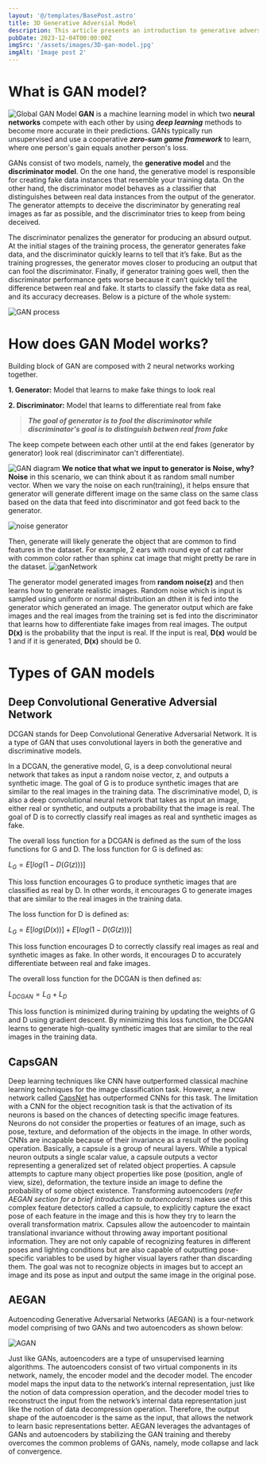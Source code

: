 ```yaml
---
layout: '@/templates/BasePost.astro'
title: 3D Generative Adversial Model
description: This article presents an introduction to generative adversarial networks (GANs), a cutting-edge deep learning technique. GANs utilize an adversarial game between two neural networks to generate synthetic data. Applications include image, audio and video synthesis. The goal is to provide a high-level overview of GANs' generative process and vast potential.
pubDate: 2023-12-04T00:00:00Z
imgSrc: '/assets/images/3D-gan-model.jpg'
imgAlt: 'Image post 2'
---
```


# What is GAN model?

![Global GAN Model](/assets/images/globalGANModel.png)
**GAN** is a machine learning model in which two **neural networks** compete with each other by using ***deep learning*** methods to become more accurate in their predictions. GANs typically run unsupervised and use a cooperative ***zero-sum game framework*** to learn, where one person's gain equals another person's loss.

GANs consist of two models, namely, the **generative model** and the **discriminator model**. On the one hand, the generative model is responsible for creating fake data instances that resemble your training data. On the other hand, the discriminator model behaves as a classifier that distinguishes between real data instances from the output of the generator. The generator attempts to deceive the discriminator by generating real images as far as possible, and the discriminator tries to keep from being deceived.

The discriminator penalizes the generator for producing an absurd output. At the initial stages of the training process, the generator generates fake data, and the discriminator quickly learns to tell that it’s fake. But as the training progresses, the generator moves closer to producing an output that can fool the discriminator. Finally, if generator training goes well, then the discriminator performance gets worse because it can’t quickly tell the difference between real and fake. It starts to classify the fake data as real, and its accuracy decreases. Below is a picture of the whole system:

![GAN process](/assets/images/GANProcess.png)

# How does GAN Model works?

Building block of GAN are composed with 2 neural networks working together.

**1. Generator:** Model that learns to make fake things to look real

**2. Discriminator:** Model that learns to differentiate real from fake

>***The goal of generator is to fool the discriminator while discriminator's goal is to distinguish betwen real from fake***

The keep compete between each other until at the end fakes (generator by generator) look real (discriminator can't differentiate).

![GAN diagram](/assets/images/GANDiagram.png)
**We notice that what we input to generator is **Noise**, why?**
**Noise** in this scenario, we can think about it as random small number vector. When we vary the noise on each run(training), it helps ensure that generator will generate different image on the same class on the same class based on the data that feed into discriminator and got feed back to the generator.

![noise generator](/assets/images/noiseGenerator.png)

Then, generate will likely generate the object that are common to find features in the dataset. For example, 2 ears with round eye of cat rather with common color rather than sphinx cat image that might pretty be rare in the dataset.
![ganNetwork](/assets/images/ganNetwork.png)

The generator model generated images from **random noise(z)** and then learns how to generate realistic images. Random noise which is input is sampled using uniform or normal distribution an dthen it is fed into the generator which generated an image. The generator output which are fake images and the real images from the training set is fed into the discriminator that learns how to differentiate fake images from real images. The output **D(x)** is the probability that the input is real. If the input is real, **D(x)** would be 1 and if it is generated, **D(x)** should be 0.

# Types of GAN models

## Deep Convolutional Generative Adversial Network
DCGAN stands for Deep Convolutional Generative Adversarial Network. It is a type of GAN that uses convolutional layers in both the generative and discriminative models.

In a DCGAN, the generative model, G, is a deep convolutional neural network that takes as input a random noise vector, z, and outputs a synthetic image. The goal of G is to produce synthetic images that are similar to the real images in the training data.
The discriminative model, D, is also a deep convolutional neural network that takes as input an image, either real or synthetic, and outputs a probability that the image is real. The goal of D is to correctly classify real images as real and synthetic images as fake.

The overall loss function for a DCGAN is defined as the sum of the loss functions for G and D. The loss function for G is defined as:

$L_G = E[log{(1 - D(G(z)))}]$


This loss function encourages G to produce synthetic images that are classified as real by D. In other words, it encourages G to generate images that are similar to the real images in the training data.

The loss function for D is defined as:

$L_G = E[log(D(x))] + E[log(1 - D(G(z)))]$

This loss function encourages D to correctly classify real images as real and synthetic images as fake. In other words, it encourages D to accurately differentiate between real and fake images.

The overall loss function for the DCGAN is then defined as:

$L_{DCGAN} = L_{G} + L_{D}$

This loss function is minimized during training by updating the weights of G and D using gradient descent. By minimizing this loss function, the DCGAN learns to generate high-quality synthetic images that are similar to the real images in the training data.

## CapsGAN

Deep learning techniques like CNN have outperformed classical machine learning techniques for the image classification task. However, a new network called [CapsNet](https://www.cs.toronto.edu/~hinton/absps/transauto6.pdf) has outperformed CNNs for this task. The limitation with a CNN for the object recognition task is that the activation of its neurons is based on the chances of detecting specific image features. Neurons do not consider the properties or features of an image, such as pose, texture, and deformation of the objects in the image. 
In other words, CNNs are incapable because of their invariance as a result of the pooling operation. Basically, a capsule is a group of neural layers. While a typical neuron outputs a single scalar value, a capsule outputs a vector representing a generalized set of related object properties. A capsule attempts to capture many object properties like pose (position, angle of view, size), deformation, the texture inside an image to define the probability of some object existence. Transforming autoencoders (_refer AEGAN section for a brief introduction to autoencoders_) makes use of this complex feature detectors called a capsule, to explicitly capture the exact pose of each feature in the image and this is how they try to learn the overall transformation matrix. 
Capsules allow the autoencoder to maintain translational invariance without throwing away important positional information. They are not only capable of recognizing features in different poses and lighting conditions but are also capable of outputting pose-specific variables to be used by higher visual layers rather than discarding them. The goal was not to recognize objects in images but to accept an image and its pose as input and output the same image in the original pose.

## AEGAN

Autoencoding Generative Adversarial Networks (AEGAN) is a four-network model comprising of two GANs and two autoencoders as shown below:

![AGAN](/assets/images/AEGAN.png)

Just like GANs, autoencoders are a type of unsupervised learning algorithms. The autoencoders consist of two virtual components in its network, namely, the encoder model and the decoder model. The encoder model maps the input data to the network’s internal representation, just like the notion of data compression operation, and the decoder model tries to reconstruct the input from the network’s internal data representation just like the notion of data decompression operation. Therefore, the output shape of the autoencoder is the same as the input, that allows the network to learn basic representations better.
AEGAN leverages the advantages of GANs and autoencoders by stabilizing the GAN training and thereby overcomes the common problems of GANs, namely, mode collapse and lack of convergence.